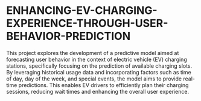 # ENHANCING-EV-CHARGING-EXPERIENCE-THROUGH-USER-BEHAVIOR-PREDICTION
This project explores the development of a predictive model aimed at forecasting user behavior in the context of electric vehicle (EV) charging stations, specifically focusing on the prediction of available charging slots. 
	By leveraging historical usage data and incorporating factors such as time of day, day of the week, and special events, the model aims to provide real-time predictions. This enables EV drivers to efficiently plan their charging sessions, reducing wait times and enhancing the overall user experience.
